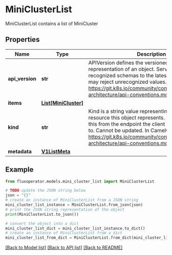 # MiniClusterList

MiniClusterList contains a list of MiniCluster

## Properties

Name | Type | Description | Notes
------------ | ------------- | ------------- | -------------
**api_version** | **str** | APIVersion defines the versioned schema of this representation of an object. Servers should convert recognized schemas to the latest internal value, and may reject unrecognized values. More info: https://git.k8s.io/community/contributors/devel/sig-architecture/api-conventions.md#resources | [optional] 
**items** | [**List[MiniCluster]**](MiniCluster.md) |  | 
**kind** | **str** | Kind is a string value representing the REST resource this object represents. Servers may infer this from the endpoint the client submits requests to. Cannot be updated. In CamelCase. More info: https://git.k8s.io/community/contributors/devel/sig-architecture/api-conventions.md#types-kinds | [optional] 
**metadata** | [**V1ListMeta**](V1ListMeta.md) |  | [optional] 

## Example

```python
from fluxoperator.models.mini_cluster_list import MiniClusterList

# TODO update the JSON string below
json = "{}"
# create an instance of MiniClusterList from a JSON string
mini_cluster_list_instance = MiniClusterList.from_json(json)
# print the JSON string representation of the object
print(MiniClusterList.to_json())

# convert the object into a dict
mini_cluster_list_dict = mini_cluster_list_instance.to_dict()
# create an instance of MiniClusterList from a dict
mini_cluster_list_from_dict = MiniClusterList.from_dict(mini_cluster_list_dict)
```
[[Back to Model list]](../README.md#documentation-for-models) [[Back to API list]](../README.md#documentation-for-api-endpoints) [[Back to README]](../README.md)


